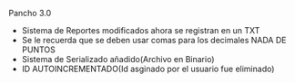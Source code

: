 Pancho 3.0

- Sistema de Reportes modificados ahora se registran en un TXT
- Se le recuerda que se deben usar comas para los decimales NADA DE PUNTOS
- Sistema de Serializado añadido(Archivo en Binario)
- ID AUTOINCREMENTADO(Id asginado por el usuario fue eliminado)
